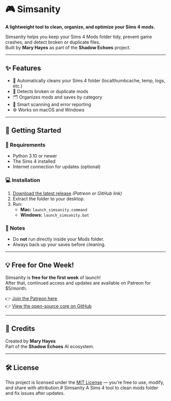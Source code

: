 # 🎮 Simsanity
**A lightweight tool to clean, organize, and optimize your Sims 4 mods.**  

Simsanity helps you keep your Sims 4 Mods folder tidy, prevent game crashes, and detect broken or duplicate files.  
Built by **Mary Hayes** as part of the **Shadow Echoes** project.

---

## ✨ Features
- 🧹 Automatically cleans your Sims 4 folder (localthumbcache, temp, logs, etc.)
- 🧩 Detects broken or duplicate mods
- 🗂 Organizes mods and saves by category
- 🧠 Smart scanning and error reporting
- ⚙️ Works on macOS and Windows

---

## 🚀 Getting Started

### 🧱 Requirements
- Python 3.10 or newer  
- The Sims 4 installed  
- Internet connection for updates (optional)

### 💻 Installation
1. [Download the latest release](#) *(Patreon or GitHub link)*  
2. Extract the folder to your desktop.  
3. Run:
   - **Mac:** `launch_simsanity.command`
   - **Windows:** `launch_simsanity.bat`

### 🧾 Notes
- Do **not** run directly inside your Mods folder.
- Always back up your saves before cleaning.

---

## 💡 Free for One Week!
Simsanity is **free for the first week** of launch!  
After that, continued access and updates are available on Patreon for $5/month.

👉 [Join the Patreon here](https://www.patreon.com/c/FixPlayCreate)  
👉 [View the open-source core on GitHub](https://github.com/MissyAI87/Simsanity)

---

## 🧰 Credits
Created by **Mary Hayes**  
Part of the **Shadow Echoes** AI ecosystem.  

---

## 🛠 License
This project is licensed under the [MIT License](LICENSE) — you’re free to use, modify, and share with attribution.# Simsanity
A Sims 4 tool to clean mods folder and fix issues after updates. 
